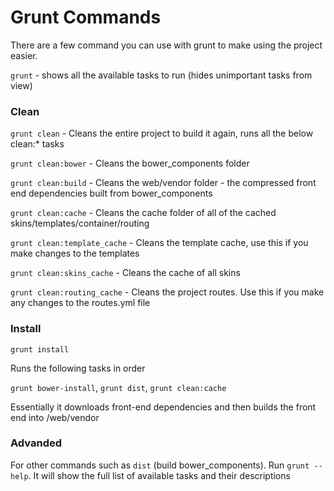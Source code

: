 Grunt Commands
==============

There are a few command you can use with grunt to make using the project easier.

`grunt` - shows all the available tasks to run (hides unimportant tasks from view)

### Clean

`grunt clean` - Cleans the entire project to build it again, runs all the below clean:* tasks

`grunt clean:bower` - Cleans the bower_components folder

`grunt clean:build` - Cleans the web/vendor folder - the compressed front end dependencies built from bower_components

`grunt clean:cache` - Cleans the cache folder of all of the cached skins/templates/container/routing

`grunt clean:template_cache` - Cleans the template cache, use this if you make changes to the templates

`grunt clean:skins_cache` - Cleans the cache of all skins

`grunt clean:routing_cache` - Cleans the project routes. Use this if you make any changes to the routes.yml file

### Install

`grunt install`

Runs the following tasks in order 

`grunt bower-install`, `grunt dist`, `grunt clean:cache`

Essentially it downloads front-end dependencies and then builds the front end into /web/vendor

### Advanded

For other commands such as `dist` (build bower_components). Run `grunt --help`. It will show the full list of available tasks and their descriptions
